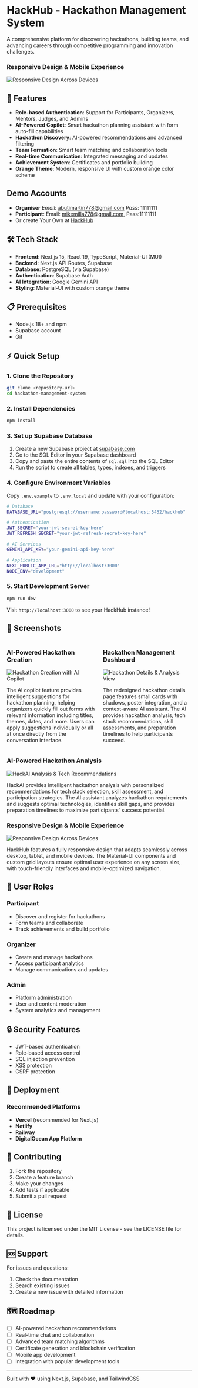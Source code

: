 # HackHub - Hackathon Management System

A comprehensive platform for discovering hackathons, building teams, and advancing careers through competitive programming and innovation challenges.
### Responsive Design & Mobile Experience
![Responsive Design Across Devices](screenshots/h2.png)

## 🚀 Features

- **Role-based Authentication**: Support for Participants, Organizers, Mentors, Judges, and Admins
- **AI-Powered Copilot**: Smart hackathon planning assistant with form auto-fill capabilities
- **Hackathon Discovery**: AI-powered recommendations and advanced filtering
- **Team Formation**: Smart team matching and collaboration tools
- **Real-time Communication**: Integrated messaging and updates
- **Achievement System**: Certificates and portfolio building
- **Orange Theme**: Modern, responsive UI with custom orange color scheme

## Demo Accounts
- **Organiser**
    *Email*: abutimartin778@gmail.com
    *Pass*: 11111111
- **Participant**: Email: mikemilla778@gmail.com, Pass:11111111
- Or create Your Own at [HackHub](https://hackathons.lomtechnology.com/auth/signup)
## 🛠 Tech Stack

- **Frontend**: Next.js 15, React 19, TypeScript, Material-UI (MUI)
- **Backend**: Next.js API Routes, Supabase
- **Database**: PostgreSQL (via Supabase)
- **Authentication**: Supabase Auth
- **AI Integration**: Google Gemini API
- **Styling**: Material-UI with custom orange theme

## 📋 Prerequisites

- Node.js 18+ and npm
- Supabase account
- Git

## ⚡ Quick Setup

### 1. Clone the Repository
```bash
git clone <repository-url>
cd hackathon-management-system
```

### 2. Install Dependencies
```bash
npm install
```

### 3. Set up Supabase Database

1. Create a new Supabase project at [supabase.com](https://supabase.com)
2. Go to the SQL Editor in your Supabase dashboard
3. Copy and paste the entire contents of `sql.sql` into the SQL Editor
4. Run the script to create all tables, types, indexes, and triggers

### 4. Configure Environment Variables

Copy `.env.example` to `.env.local` and update with your configuration:

```bash
# Database
DATABASE_URL="postgresql://username:password@localhost:5432/hackhub"

# Authentication
JWT_SECRET="your-jwt-secret-key-here"
JWT_REFRESH_SECRET="your-jwt-refresh-secret-key-here"

# AI Services
GEMINI_API_KEY="your-gemini-api-key-here"

# Application
NEXT_PUBLIC_APP_URL="http://localhost:3000"
NODE_ENV="development"
```

### 5. Start Development Server
```bash
npm run dev
```

Visit `http://localhost:3000` to see your HackHub instance!

## 📸 Screenshots

<div style="display: grid; grid-template-columns: 1fr 1fr; gap: 20px; margin: 20px 0;">

<div>

### AI-Powered Hackathon Creation
![Hackathon Creation with AI Copilot](screenshots/hack-create.png)

The AI copilot feature provides intelligent suggestions for hackathon planning, helping organizers quickly fill out forms with relevant information including titles, themes, dates, and more. Users can apply suggestions individually or all at once directly from the conversation interface.

</div>

<div>

### Hackathon Management Dashboard
![Hackathon Details & Analysis View](screenshots/hack-view.png)

The redesigned hackathon details page features small cards with shadows, poster integration, and a context-aware AI assistant. The AI provides hackathon analysis, tech stack recommendations, skill assessments, and preparation timelines to help participants succeed.

</div>

</div>

<div style="margin: 20px 0;">

### AI-Powered Hackathon Analysis
![HackAI Analysis & Tech Recommendations](screenshots/hack-analyse.png)

HackAI provides intelligent hackathon analysis with personalized recommendations for tech stack selection, skill assessment, and participation strategies. The AI assistant analyzes hackathon requirements and suggests optimal technologies, identifies skill gaps, and provides preparation timelines to maximize participants' success potential.

</div>

<div style="margin: 20px 0;">

### Responsive Design & Mobile Experience
![Responsive Design Across Devices](screenshots/responsive.png)

HackHub features a fully responsive design that adapts seamlessly across desktop, tablet, and mobile devices. The Material-UI components and custom grid layouts ensure optimal user experience on any screen size, with touch-friendly interfaces and mobile-optimized navigation.

</div>

## 👥 User Roles

### Participant
- Discover and register for hackathons
- Form teams and collaborate
- Track achievements and build portfolio

### Organizer
- Create and manage hackathons
- Access participant analytics
- Manage communications and updates

[//]: # (### Mentor)

[//]: # (- Guide participants during hackathons)

[//]: # (- Provide expertise and resources)

[//]: # (- Support team development)

[//]: # (### Judge)

[//]: # (- Evaluate hackathon submissions)

[//]: # (- Provide feedback and scoring)

[//]: # (- Participate in judging workflows)

### Admin
- Platform administration
- User and content moderation
- System analytics and management

## 🔒 Security Features

- JWT-based authentication
- Role-based access control
- SQL injection prevention
- XSS protection
- CSRF protection

[//]: # (## 📚 API Documentation)

[//]: # (### Authentication Endpoints)

[//]: # (- `POST /api/auth/signin` - User login)

[//]: # (- `POST /api/auth/signup` - User registration)

[//]: # (- `POST /api/auth/signout` - User logout)

[//]: # (### Hackathon Endpoints)

[//]: # (- `GET /api/hackathons` - List hackathons with filters)

[//]: # (- `POST /api/hackathons` - Create new hackathon &#40;organizers&#41;)

[//]: # (- `GET /api/hackathons/[id]` - Get hackathon details)

[//]: # (- `PUT /api/hackathons/[id]` - Update hackathon &#40;organizers&#41;)

## 🚢 Deployment

[//]: # (### Environment Setup)

[//]: # (1. Set up production environment variables)

[//]: # (2. Configure Supabase for production)

[//]: # (3. Set up domain and SSL certificates)

### Recommended Platforms
- **Vercel** (recommended for Next.js)
- **Netlify**
- **Railway**
- **DigitalOcean App Platform**

## 🤝 Contributing

1. Fork the repository
2. Create a feature branch
3. Make your changes
4. Add tests if applicable
5. Submit a pull request

## 📝 License

This project is licensed under the MIT License - see the LICENSE file for details.

## 🆘 Support

For issues and questions:
1. Check the documentation
2. Search existing issues
3. Create a new issue with detailed information

## 🗺 Roadmap

- [ ] AI-powered hackathon recommendations
- [ ] Real-time chat and collaboration
- [ ] Advanced team matching algorithms
- [ ] Certificate generation and blockchain verification
- [ ] Mobile app development
- [ ] Integration with popular development tools

---

Built with ❤️ using Next.js, Supabase, and TailwindCSS
